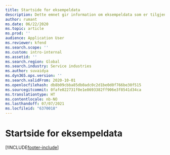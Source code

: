 ```yaml
---
title: Startside for eksempeldata
description: Dette emnet gir information om eksempeldata som er tilgjengelige for Dynamics 365 Project-operasjoner.
author: rumant
ms.date: 06/22/2020
ms.topic: article
ms.prod: ''
audience: Application User
ms.reviewer: kfend
ms.search.scope: ''
ms.custom: intro-internal
ms.assetid: ''
ms.search.region: Global
ms.search.industry: Service industries
ms.author: suvaidya
ms.dyn365.ops.version: ''
ms.search.validFrom: 2020-10-01
ms.openlocfilehash: db8b09cbba85db0adc0c2d1be0d0f766be30f515
ms.sourcegitcommit: 0fafe022731f0e1e8693382ff906e3f8541d34ca
ms.translationtype: HT
ms.contentlocale: nb-NO
ms.lasthandoff: 07/07/2021
ms.locfileid: "6370018"
---
```

# <a name="sample-data-home-page"></a>Startside for eksempeldata


[!INCLUDE[footer-include](../includes/footer-banner.md)]